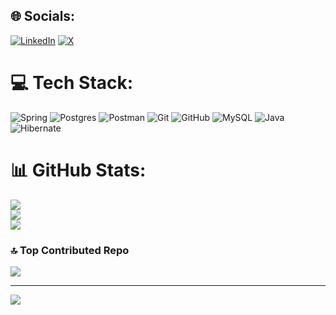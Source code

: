 
## 🌐 Socials:
[![LinkedIn](https://img.shields.io/badge/LinkedIn-%230077B5.svg?logo=linkedin&logoColor=white)](https://linkedin.com/in/Pragadeesh-Amuldass) [![X](https://img.shields.io/badge/X-black.svg?logo=X&logoColor=white)](https://x.com/Pragadeesh_19) 

# 💻 Tech Stack:
![Spring](https://img.shields.io/badge/spring-%236DB33F.svg?style=for-the-badge&logo=spring&logoColor=white) ![Postgres](https://img.shields.io/badge/postgres-%23316192.svg?style=for-the-badge&logo=postgresql&logoColor=white) ![Postman](https://img.shields.io/badge/Postman-FF6C37?style=for-the-badge&logo=postman&logoColor=white) ![Git](https://img.shields.io/badge/git-%23F05033.svg?style=for-the-badge&logo=git&logoColor=white) ![GitHub](https://img.shields.io/badge/github-%23121011.svg?style=for-the-badge&logo=github&logoColor=white) ![MySQL](https://img.shields.io/badge/mysql-4479A1.svg?style=for-the-badge&logo=mysql&logoColor=white) ![Java](https://img.shields.io/badge/java-%23ED8B00.svg?style=for-the-badge&logo=openjdk&logoColor=white) ![Hibernate](https://img.shields.io/badge/Hibernate-59666C?style=for-the-badge&logo=Hibernate&logoColor=white)
# 📊 GitHub Stats:
![](https://github-readme-stats.vercel.app/api?username=Pragadeesh-19&theme=github_dark&hide_border=false&include_all_commits=true&count_private=true)<br/>
![](https://github-readme-streak-stats.herokuapp.com/?user=Pragadeesh-19&theme=github_dark&hide_border=false)<br/>
![](https://github-readme-stats.vercel.app/api/top-langs/?username=Pragadeesh-19&theme=github_dark&hide_border=false&include_all_commits=true&count_private=true&layout=compact)

### 🔝 Top Contributed Repo
![](https://github-contributor-stats.vercel.app/api?username=Pragadeesh-19&limit=5&theme=github_dark&combine_all_yearly_contributions=true)

---
[![](https://visitcount.itsvg.in/api?id=Pragadeesh-19&icon=0&color=0)](https://visitcount.itsvg.in)

<!-- Proudly created with GPRM ( https://gprm.itsvg.in ) -->
